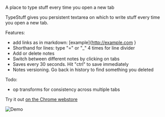 A place to type stuff every time you open a new tab

TypeStuff gives you persistent textarea on which to write stuff every time you open a new tab. 

Features:
- add links as in markdown: [example]\{http://example.com }
- Shorthand for lines: type "=" or "_" 4 times for line divider
- Add or delete notes
- Switch between different notes by clicking on tabs
- Saves every 30 seconds. Hit "ctrl" to save immediately
- Notes versioning. Go back in history to find something you deleted

Todo:
- op transforms for consistency across multiple tabs

Try it out [on the Chrome webstore](https://chrome.google.com/webstore/detail/typestuff/hhokofhceacagcdmnhmjlencjcgpcjpl)

![Demo](http://i.imgur.com/UuhtCfu.png)
